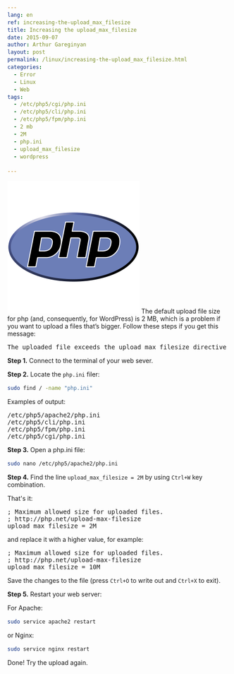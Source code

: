 ```yaml
---
lang: en
ref: increasing-the-upload_max_filesize
title: Increasing the upload_max_filesize
date: 2015-09-07
author: Arthur Gareginyan
layout: post
permalink: /linux/increasing-the-upload_max_filesize.html
categories:
  - Error
  - Linux
  - Web
tags:
  - /etc/php5/cgi/php.ini
  - /etc/php5/cli/php.ini
  - /etc/php5/fpm/php.ini
  - 2 mb
  - 2M
  - php.ini
  - upload_max_filesize
  - wordpress

---
```


![thumb](/images/thumbnail/php-logo.png)
The default upload file size for php (and, consequently, for WordPress) is 2 MB, which is a problem if you want to upload a files that’s bigger. Follow these steps if you get this message:
<pre>
The uploaded file exceeds the upload_max_filesize directive in php.ini
</pre>


**Step 1.** Connect to the terminal of your web sever.

**Step 2.** Locate the `php.ini` filer:

```sh
sudo find / -name "php.ini"
```

Examples of output:

<pre>
/etc/php5/apache2/php.ini
/etc/php5/cli/php.ini
/etc/php5/fpm/php.ini
/etc/php5/cgi/php.ini
</pre>

**Step 3.** Open a php.ini file:

```sh
sudo nano /etc/php5/apache2/php.ini
```

**Step 4.** Find the line `upload_max_filesize = 2M` by using `Ctrl+W` key combination.

That's it:

<pre>
; Maximum allowed size for uploaded files.
; http://php.net/upload-max-filesize
upload_max_filesize = 2M
</pre>

and replace it with a higher value, for example:

<pre>
; Maximum allowed size for uploaded files.
; http://php.net/upload-max-filesize
upload_max_filesize = 10M
</pre>

Save the changes to the file (press `Ctrl+O` to write out and `Ctrl+X` to exit).

**Step 5.** Restart your web server:

For Apache:

```sh
sudo service apache2 restart
```

or Nginx:

```sh
sudo service nginx restart
```

Done! Try the upload again.
